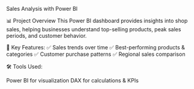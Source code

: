 Sales Analysis with Power BI

📊 Project Overview
This Power BI dashboard provides insights into shop sales, helping businesses understand top-selling products, peak sales periods, and customer behavior.

🔹 Key Features:
✅ Sales trends over time
✅ Best-performing products & categories
✅ Customer purchase patterns
✅ Regional sales comparison

🛠 Tools Used:

Power BI for visualization
DAX for calculations & KPIs
